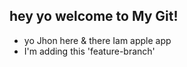## hey yo welcome to My Git!
- yo Jhon here & there Iam apple app
- I'm adding this 'feature-branch'